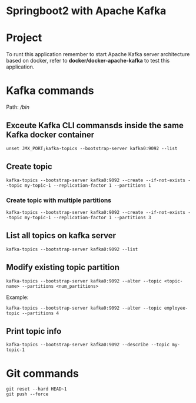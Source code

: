 # Springboot2 with Apache Kafka

# Project

To runt this application remember to start Apache Kafka server architecture based on docker, refer to **docker/docker-apache-kafka** to test this application.

# Kafka commands

Path: */bin*

## Exceute Kafka CLI commansds inside the same Kafka docker container

```
unset JMX_PORT;kafka-topics --bootstrap-server kafka0:9092 --list
```

## Create topic

```
kafka-topics --bootstrap-server kafka0:9092 --create --if-not-exists --topic my-topic-1 --replication-factor 1 --partitions 1
```

### Create topic with multiple partitions

```
kafka-topics --bootstrap-server kafka0:9092 --create --if-not-exists --topic my-topic-1 --replication-factor 1 --partitions 3
```

## List all topics on kafka server

```
kafka-topics --bootstrap-server kafka0:9092 --list
```

## Modify existing topic partition

```
kafka-topics --bootstrap-server kafka0:9092 --alter --topic <topic-name> --partitions <num_partitions>
```

Example:  

```
kafka-topics --bootstrap-server kafka0:9092 --alter --topic employee-topic --partitions 4
```

## Print topic info

```
kafka-topics --bootstrap-server kafka0:9092 --describe --topic my-topic-1
```


# Git commands

```
git reset --hard HEAD~1
git push --force
```
